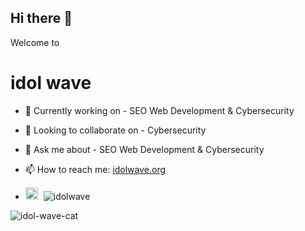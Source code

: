 ## Hi there 👋
<p>Welcome to</p> 
<h1>idol wave</h1>


<!--
**idolwave/idolwave** is a ✨ _special_ ✨ repository because its `README.md` (this file) appears on your GitHub profile.

Here are some ideas to get you started:

- 🔭 I’m currently working on ...
- 🌱 I’m currently learning ...
- 👯 I’m looking to collaborate on ...
- 🤔 I’m looking for help with ...
- 💬 Ask me about ...
- 📫 How to reach me: ...
- 😄 Pronouns: ...
- ⚡ Fun fact: ...
-->

- 🔭 Currently working on - SEO Web Development & Cybersecurity 
- 👯 Looking to collaborate on - Cybersecurity
- 💬 Ask me about - SEO Web Development & Cybersecurity  
- 📫 How to reach me: [idolwave.org](https://idolwave.org/)

- <p align="left">
  <img src="https://img.icons8.com/ios-filled/50/FFFFFF/github.png" alt="GitHub logo" style="width:20px; height:20px; margin-right:5px;" />
  <img src="https://komarev.com/ghpvc/?username=idolwave&label=Profile%20views&color=BC01FF&style=flat" alt="idolwave" />
</p>



![idol-wave-cat](https://cdn.pixabay.com/animation/2024/08/07/00/47/00-47-30-174_512.gif)










